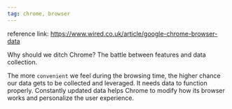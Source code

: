 ```yaml
---
tag: chrome, browser
---
```


reference link: https://www.wired.co.uk/article/google-chrome-browser-data

Why should  we ditch Chrome? The battle between features and data collection.

The more `convenient` we feel during the browsing time, the higher chance our data gets to be collected and leveraged. It needs data to function properly. Constantly updated data helps Chrome to modify how its browser works and personalize the user experience. 